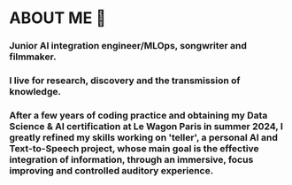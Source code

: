 # ABOUT ME 🤝
### Junior AI integration engineer/MLOps, songwriter and filmmaker.

### I live for research, discovery and the transmission of knowledge.

### After a few years of coding practice and obtaining my Data Science & AI certification at Le Wagon Paris in summer 2024, I greatly refined my skills working on 'teller', a personal AI and Text-to-Speech project, whose main goal is the effective integration of information, through an immersive, focus improving and controlled auditory experience.
